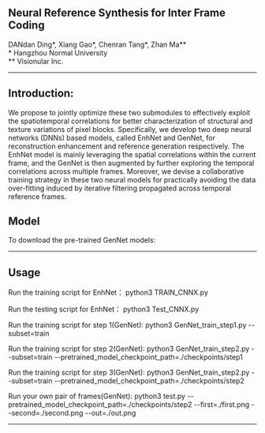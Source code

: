 ## Neural Reference Synthesis for Inter Frame Coding
DANdan Ding*, Xiang Gao*, Chenran Tang*, Zhan Ma**<br>
\* Hangzhou Normal University<br>
** Visionular Inc.<br>
___

## Introduction:
We propose to jointly optimize these two submodules to effectively exploit the spatiotemporal correlations for better characterization of structural and texture variations of pixel blocks. Specifically, we develop two deep neural networks (DNNs) based models, called EnhNet and GenNet, for reconstruction enhancement and reference generation respectively. The EnhNet model is mainly leveraging the spatial correlations within the current frame, and the GenNet is then augmented by further exploring the temporal correlations across multiple frames. Moreover, we devise a collaborative training strategy in these two neural models for practically avoiding the data over-fitting induced by iterative filtering propagated across temporal reference frames.


## Model
To download the pre-trained GenNet models:

___

## Usage
Run the training script for EnhNet：
python3 TRAIN_CNNX.py

Run the testing script for EnhNet：
python3 Test_CNNX.py

Run the training script for step 1(GenNet):
python3 GenNet_train_step1.py --subset=train

Run the training script for step 2(GenNet):
python3 GenNet_train_step2.py --subset=train --pretrained_model_checkpoint_path=./checkpoints/step1

Run the training script for step 3(GenNet):
python3 GenNet_train_step2.py --subset=train --pretrained_model_checkpoint_path=./checkpoints/step2

Run your own pair of frames(GenNet):
python3 test.py --pretrained_model_checkpoint_path=./checkpoints/step2 --first=./first.png --second=./second.png --out=./out.png

___




